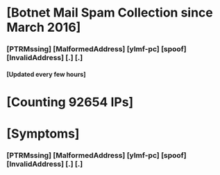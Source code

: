 # [Botnet Mail Spam Collection since March 2016]
### [PTRMssing] [MalformedAddress] [ylmf-pc] [spoof] [InvalidAddress] [.] [.]
#### [Updated every few hours]

# [Counting 92654 IPs]

# [Symptoms] 
###   [PTRMssing] [MalformedAddress] [ylmf-pc] [spoof] [InvalidAddress] [.] [.]
